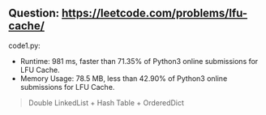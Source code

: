 ## Question: https://leetcode.com/problems/lfu-cache/

code1.py:
* Runtime: 981 ms, faster than 71.35% of Python3 online submissions for LFU Cache.
* Memory Usage: 78.5 MB, less than 42.90% of Python3 online submissions for LFU Cache.
> Double LinkedList + Hash Table + OrderedDict